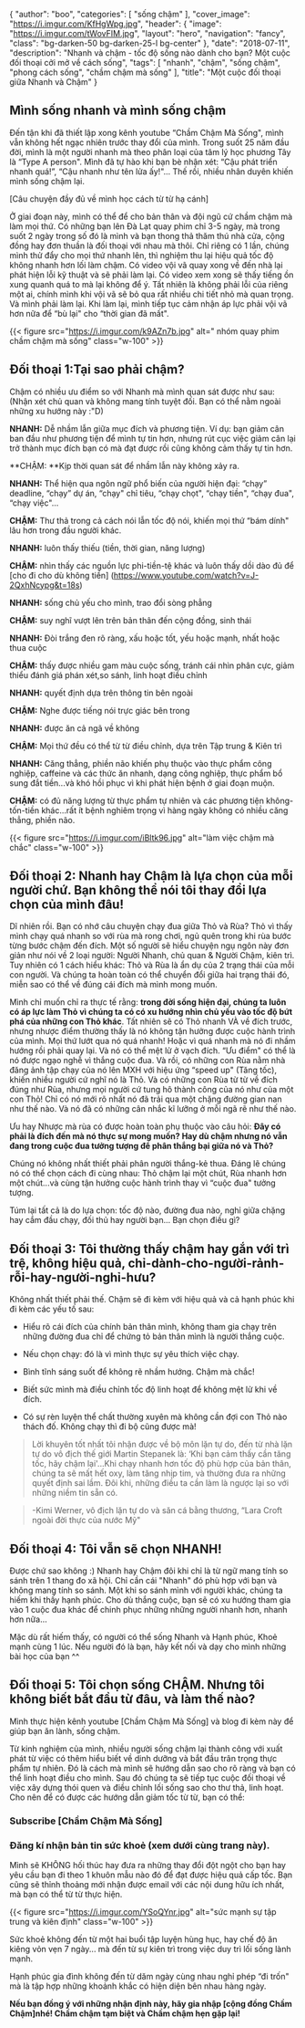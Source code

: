 

{
   "author": "boo",
   "categories": [
      "sống chậm"
   ],
   "cover_image": "https://i.imgur.com/KfHgWpg.jpg",
  "header": {
    "image": "https://i.imgur.com/tWovFIM.jpg",
    "layout": "hero",
    "navigation": "fancy",
    "class": "bg-darken-50 bg-darken-25-l bg-center"
  },
   "date": "2018-07-11",
   "description": "Nhanh và chậm - tốc độ sống nào dành cho bạn? Một cuộc đối thoại cởi mở về cách sống",
   "tags": [
            "nhanh", "chậm", "sống chậm", "phong cách sống", "chầm chậm mà sống"
   ],
"title": "Một cuộc đối thoại giữa Nhanh và Chậm"
}

## Mình sống nhanh và mình sống chậm

Đến tận khi đã thiết lập xong kênh youtube “Chầm Chậm Mà Sống", mình vẫn không hết ngạc nhiên trước thay đổi của mình. Trong suốt 25 năm đầu đời, mình là một người nhanh mà theo phân loại của tâm lý học phương Tây là “Type A person". Mình đã tự hào khi bạn bè nhận xét: “Cậu phát triển nhanh quá!”, “Cậu nhanh như tên lửa ấy!"... Thế rồi, nhiều nhân duyên khiến mình sống chậm lại. 

[Câu chuyện đầy đủ về mình học cách từ từ hạ cánh]

Ở giai đoạn này, mình có thể để cho bản thân và đội ngũ cứ chầm chậm mà làm mọi thứ. Có những bạn lên Đà Lạt quay phim chỉ 3-5 ngày, mà trong suốt 2 ngày trong số đó là mình và bạn thong thả thăm thú nhà cửa, cộng đồng hay đơn thuần là đối thoại với nhau mà thôi. Chỉ riêng có 1 lần, chúng mình thử đẩy cho mọi thứ nhanh lên, thì nghiệm thu lại hiệu quả tốc độ không nhanh hơn lối làm chậm. Có video vội vã quay xong về đến nhà lại phát hiện lỗi kỹ thuật và sẽ phải làm lại. Có video xem xong sẽ thấy tiếng ồn xung quanh quá to mà lại không để ý. Tất nhiên là không phải lỗi của riêng một ai, chính mình khi vội vã sẽ bỏ qua rất nhiều chi tiết nhỏ mà quan trọng. Và mình phải làm lại. Khi làm lại, mình tiếp tục cảm nhận áp lực phải vội vã hơn nữa để “bù lại" cho “thời gian đã mất". 



{{< figure src="https://i.imgur.com/k9AZn7b.jpg" alt=" nhóm quay phim chầm chậm mà sống" class="w-100" >}}

## Đối thoại 1:Tại sao phải chậm?

Chậm có nhiều ưu điểm so với Nhanh mà mình quan sát được như sau:
(Nhận xét chủ quan và không mang tính tuyệt đối. Bạn có thể nằm ngoài những xu hướng này :"D)

**NHANH:** Dễ nhầm lẫn giữa mục đích và phương tiện. Ví dụ: bạn giảm cân ban đầu như phương tiện để mình tự tin hơn, nhưng rút cục việc giảm cân lại trở thành mục đích bạn có mà đạt được rồi cũng không cảm thấy tự tin hơn.

**CHẬM: **Kịp thời quan sát để  nhầm lẫn này không xảy ra.

**NHANH:** Thể hiện qua ngôn ngữ phổ biến của người hiện đại:  “chạy” deadline, “chạy” dự án, “chạy" chỉ tiêu, “chạy chọt", “chạy tiền", “chạy đua", “chạy việc"...

**CHẬM:** Thư thả trong cả cách nói lẫn tốc độ nói, khiến mọi thứ “bám dính" lâu hơn trong đầu người khác.

**NHANH:** luôn thấy thiếu (tiền, thời gian, năng lượng)

**CHẬM:** nhìn thấy các nguồn lực phi-tiền-tệ khác và luôn thấy dồi dào đủ để [cho đi cho dù không tiền] (https://www.youtube.com/watch?v=J-2QxhNcypg&t=18s)

**NHANH:** sống chủ yếu cho mình, trao đổi sòng phẳng

**CHẬM:** suy nghĩ vượt lên trên bản thân đến cộng đồng, sinh thái


**NHANH:** Đòi trắng đen rõ ràng, xấu hoặc tốt, yếu hoặc mạnh, nhất hoặc thua cuộc

**CHẬM:** thấy được nhiều gam màu cuộc sống, tránh cái nhìn phân cực, giảm thiểu đánh giá phán xét,so sánh, linh hoạt điều chỉnh


**NHANH:** quyết định dựa trên thông tin bên ngoài

**CHẬM:** Nghe được tiếng nói trực giác bên trong


**NHANH:** được ăn cả ngã về không

**CHẬM:** Mọi thứ đều có thể từ từ điều chỉnh, dựa trên Tập trung & Kiên trì


**NHANH:** Căng thẳng, phiền não khiến phụ thuộc vào thực phẩm công nghiệp, caffeine và các thức ăn nhanh, dạng công nghiệp, thực phẩm bổ sung đắt tiền...và  khó hồi phục vì khi phát hiện bệnh ở giai đoạn muộn.

**CHẬM:** có đủ năng lượng từ thực phẩm tự nhiên và các phương tiện không-tốn-tiền khác...rất ít bệnh nghiêm trọng vì hàng ngày không có nhiều căng thẳng, phiền não.

{{< figure src="https://i.imgur.com/iBltk96.jpg" alt="làm việc chậm mà chắc" class="w-100" >}}

## Đối thoại 2: Nhanh hay Chậm là lựa chọn của mỗi người chứ. Bạn không thể nói tôi thay đổi lựa chọn của mình đâu!

Dĩ nhiên rồi. Bạn có nhớ câu chuyện chạy đua giữa Thỏ và Rùa? Thỏ vì thấy mình chạy quá nhanh so với rùa mà rong chơi, ngủ quên trong khi rùa bước từng bước chậm đến đích.  Một số người sẽ hiểu chuyện ngụ ngôn này đơn giản như nói về 2 loại người: Người Nhanh, chủ quan & Người Chậm, kiên trì. Tuy nhiên có 1 cách hiểu khác: Thỏ và Rùa là ẩn dụ của 2 trạng thái của mỗi con người. Và chúng ta hoàn toàn có thể chuyển đổi giữa hai trạng thái đó, miễn sao có thể về đúng cái đích mà mình mong muốn.

Mình chỉ muốn chỉ ra thực tế rằng: **trong đời sống hiện đại, chúng ta luôn có áp lực làm Thỏ vì chúng ta có có xu hướng nhìn chủ yếu vào tốc độ bứt phá của những con Thỏ khác**. Tất nhiên sẽ có Thỏ nhanh VÀ về đích trước, nhưng nhược điểm thường thấy là nó không tận hưởng được cuộc hành trình của mình. Mọi thứ lướt qua nó quá nhanh! Hoặc vì quá nhanh mà nó đi nhầm hướng rồi phải quay lại. Và nó có thể mệt lử ở vạch đích. “Ưu điểm" có thể  là nó được ngạo nghễ vì thắng cuộc đua. Và rồi, có những con Rùa nằm nhà đăng ảnh tập chạy của nó lên MXH với hiệu ứng “speed up" (Tăng tốc), khiến nhiều người cứ nghĩ nó là Thỏ.  Và có những con Rùa từ từ về đích đúng như Rùa, nhưng mọi người cứ tung hô thành công của nó như của một con Thỏ! Chỉ có nó mới rõ nhất nó đã trải qua một chặng đường gian nan như thế nào. Và nó đã có những cân nhắc kĩ lưỡng ở mỗi ngã rẽ như thế nào.

Ưu hay Nhược mà rùa có được hoàn toàn phụ thuộc vào câu hỏi: **Đây có phải là đích đến mà nó thực sự mong muốn? Hay dù chậm nhưng nó vẫn đang trong cuộc đua tưởng tượng để phân thắng bại giữa nó và Thỏ?**

Chúng nó không nhất thiết phải phân người thắng-kẻ thua. Đáng lẽ chúng nó có thể chọn cách đi cùng nhau: Thỏ chậm lại một chút, Rùa nhanh hơn một chút...và cùng tận hưởng cuộc hành trình thay vì “cuộc đua" tưởng tượng.

Túm lại tất cả là do lựa chọn: tốc độ nào, đường đua nào, nghỉ giữa chặng hay cắm đầu chạy, đối thủ hay người bạn... Bạn chọn điều gì?

## Đối thoại 3: Tôi thường thấy chậm hay gắn với trì trệ, không hiệu quả, chỉ-dành-cho-người-rảnh-rỗi-hay-người-nghỉ-hưu? 

Không nhất thiết phải thế. Chậm sẽ đi kèm với hiệu quả và cả hạnh phúc khi đi kèm các yếu tố sau:

- Hiểu rõ cái đích của chính bản thân mình, không tham gia chạy trên những đường đua chỉ để chứng tỏ bản thân mình là người thắng cuộc.

- Nếu chọn chạy: đó là vì mình thực sự yêu thích việc chạy.

- Bình tĩnh sáng suốt để không rẽ nhầm hướng. Chậm mà chắc!
 
- Biết sức mình mà điều chỉnh tốc độ linh hoạt để không mệt lử khi về đích.

- Có sự rèn luyện thể chất thường xuyên mà không cần đợi con Thỏ nào thách đố. Không chạy thì đi bộ cũng được mà!

> Lời khuyên tốt nhất tôi nhận được về bộ môn lặn tự do, đến từ nhà lặn tự do vô địch thế giới  Martin Stepanek là: ‘Khi bạn cảm thấy cần tăng tốc, hãy chậm lại'...Khi chạy nhanh hơn tốc độ phù hợp của bản thân, chúng ta sẽ mất hết oxy, làm tăng nhịp tim, và thường đưa ra những quyết định sai lầm. Đôi khi, những điều ta cần làm là ngược lại so với những niềm tin sẵn có.

> -Kimi Werner, vô địch lặn tự do và săn cá bằng thương, “Lara Croft ngoài đời thực của nước Mỹ"


## Đối thoại 4: Tôi vẫn sẽ chọn NHANH!

Được chứ sao không :) Nhanh hay Chậm đôi khi chỉ là từ ngữ mang tính so sánh trên 1 thang đo xã hội. Chỉ cần cái "Nhanh" đó phù hợp với bạn và không mang tính so sánh. Một khi so sánh mình với người khác, chúng ta hiếm khi thấy hạnh phúc. Cho dù thắng cuộc, bạn sẽ có xu hướng tham gia vào 1 cuộc đua khác để chinh phục những những người nhanh hơn, nhanh hơn nữa…

Mặc dù rất hiếm thấy, có người có thể sống Nhanh và Hạnh phúc, Khoẻ mạnh cùng 1 lúc. Nếu người đó là bạn, hãy kết nối và dạy cho mình những bài học của bạn ^^

## Đối thoại 5: Tôi chọn sống CHẬM. Nhưng tôi không biết bắt đầu từ đâu, và làm thế nào?

Mình thực hiện kênh youtube [Chầm Chậm Mà Sống] và blog đi kèm này để giúp bạn ăn lành, sống chậm. 

Từ kinh nghiệm của mình, nhiều người sống chậm lại thành công với xuất phát từ việc có thêm hiểu biết về dinh dưỡng và bắt đầu trân trọng thực phẩm tự nhiên. Đó là cách mà mình sẽ hướng dẫn sao cho rõ ràng và bạn có thể linh hoạt điều cho mình. Sau đó chúng ta sẽ tiếp tục cuộc đối thoại về việc xây dựng thói quen và điều chỉnh lối sống sao cho thư thả, linh hoạt. Cho nên để có được các hướng dẫn giảm tốc từ từ, bạn có thể:

### Subscribe [Chầm Chậm Mà Sống]

### Đăng kí nhận bản tin sức khoẻ (xem dưới cùng trang này).

Mình sẽ KHÔNG hối thúc hay đưa ra những thay đổi đột ngột cho bạn hay yêu cầu bạn đi theo 1 khuôn mẫu nào đó để đạt được hiệu quả cấp tốc. Bạn cũng sẽ thỉnh thoảng mới nhận được email với các nội dung hữu ích nhất, mà bạn có thể từ từ thực hiện.

{{< figure src="https://i.imgur.com/YSoQYnr.jpg" alt="sức mạnh sự tập trung và kiên định" class="w-100" >}}

Sức khoẻ không đến từ một hai buổi tập luyện hùng hục, hay chế độ ăn kiêng vỏn vẹn 7 ngày... mà đến từ sự kiên trì trong việc duy trì lối sống lành mạnh.

Hạnh phúc gia đình không đến từ dăm ngày cùng nhau nghỉ phép “đi trốn" mà là tập hợp những khoảnh khắc có hiện diện bên nhau hàng ngày.

**Nếu bạn đồng ý với những nhận định này, hãy gia nhập [cộng đồng Chầm Chậm]nhé!
Chầm chậm tạm biệt và Chầm chậm hẹn gặp lại!**




















